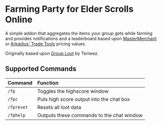 # Farming Party for Elder Scrolls Online

A simple addon that aggregates the items your group gets while farming and provides notifications and a leaderboard based upon [MasterMerchant](http://www.esoui.com/downloads/info928-MasterMerchant.html) or [Arkadius' Trade Tools](http://www.esoui.com/downloads/info1752-ArkadiusTradeTools.html) pricing values.

Originally based upon [Group Loot](http://www.esoui.com/downloads/info1027-GroupLoot.html) by Temeez.

## Supported Commands
| Command       | Function      |
| :------------ |:--------------|
| `/fp`         | Toggles the highscore window
| `/fpc`        | Puts high score output into the chat box
| `/fpreset`    | Resets all loot data
| `/fphelp`     | Outputs these commands to the chat window
